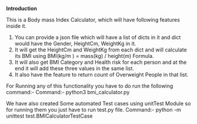 **Introduction**

This is a Body mass Index Calculator, which will have following features inside it.

  1. You can provide a json file which will have a list of dicts in it and dict would have the Gender, HeightCm, WeightKg in it.
  2. It will get the HeightCm and WeightKg from each dict and will calculate its BMI using BMI(kg/m ) = mass(kg) / height(m) Formula.
  3. It will also get BMI Category and Health risk for each person and at the end it will add these three values in the same list. 
  4. It also have the feature to return count of Overweight People in that list. 

For Running any of this functionality you have to do run the following command:-
Command:- python3 bmi_calculator.py 

We have also created Some automated Test cases using unitTest Module so for running them you just have to run test.py file.
Command:- python -m unittest test.BMICalculatorTestCase

